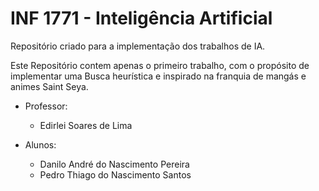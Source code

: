 # INF 1771 - Inteligência Artificial
Repositório criado para a implementação dos trabalhos de IA.

Este Repositório contem apenas o primeiro trabalho, com o propósito de implementar uma Busca heurística e inspirado na franquia de mangás e animes Saint Seya.

- Professor:
  * Edirlei Soares de Lima

- Alunos:
  * Danilo André do Nascimento Pereira
  * Pedro Thiago do Nascimento Santos
